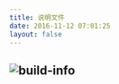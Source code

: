 ```yaml
---
title: 说明文件
date: 2016-11-12 07:01:25
layout: false
---
```

![build-info](https://travis-ci.org/lyloou/lyloou.github.io.svg)
---
